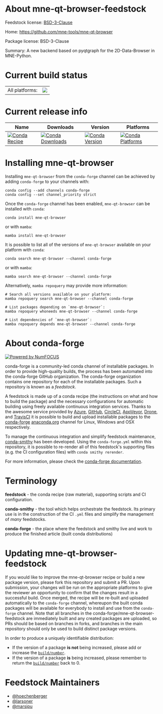 About mne-qt-browser-feedstock
==============================

Feedstock license: [BSD-3-Clause](https://github.com/conda-forge/mne-qt-browser-feedstock/blob/main/LICENSE.txt)

Home: https://github.com/mne-tools/mne-qt-browser

Package license: BSD-3-Clause

Summary: A new backend based on pyqtgraph for the 2D-Data-Browser in MNE-Python.

Current build status
====================


<table><tr><td>All platforms:</td>
    <td>
      <a href="https://dev.azure.com/conda-forge/feedstock-builds/_build/latest?definitionId=14395&branchName=main">
        <img src="https://dev.azure.com/conda-forge/feedstock-builds/_apis/build/status/mne-qt-browser-feedstock?branchName=main">
      </a>
    </td>
  </tr>
</table>

Current release info
====================

| Name | Downloads | Version | Platforms |
| --- | --- | --- | --- |
| [![Conda Recipe](https://img.shields.io/badge/recipe-mne--qt--browser-green.svg)](https://anaconda.org/conda-forge/mne-qt-browser) | [![Conda Downloads](https://img.shields.io/conda/dn/conda-forge/mne-qt-browser.svg)](https://anaconda.org/conda-forge/mne-qt-browser) | [![Conda Version](https://img.shields.io/conda/vn/conda-forge/mne-qt-browser.svg)](https://anaconda.org/conda-forge/mne-qt-browser) | [![Conda Platforms](https://img.shields.io/conda/pn/conda-forge/mne-qt-browser.svg)](https://anaconda.org/conda-forge/mne-qt-browser) |

Installing mne-qt-browser
=========================

Installing `mne-qt-browser` from the `conda-forge` channel can be achieved by adding `conda-forge` to your channels with:

```
conda config --add channels conda-forge
conda config --set channel_priority strict
```

Once the `conda-forge` channel has been enabled, `mne-qt-browser` can be installed with `conda`:

```
conda install mne-qt-browser
```

or with `mamba`:

```
mamba install mne-qt-browser
```

It is possible to list all of the versions of `mne-qt-browser` available on your platform with `conda`:

```
conda search mne-qt-browser --channel conda-forge
```

or with `mamba`:

```
mamba search mne-qt-browser --channel conda-forge
```

Alternatively, `mamba repoquery` may provide more information:

```
# Search all versions available on your platform:
mamba repoquery search mne-qt-browser --channel conda-forge

# List packages depending on `mne-qt-browser`:
mamba repoquery whoneeds mne-qt-browser --channel conda-forge

# List dependencies of `mne-qt-browser`:
mamba repoquery depends mne-qt-browser --channel conda-forge
```


About conda-forge
=================

[![Powered by
NumFOCUS](https://img.shields.io/badge/powered%20by-NumFOCUS-orange.svg?style=flat&colorA=E1523D&colorB=007D8A)](https://numfocus.org)

conda-forge is a community-led conda channel of installable packages.
In order to provide high-quality builds, the process has been automated into the
conda-forge GitHub organization. The conda-forge organization contains one repository
for each of the installable packages. Such a repository is known as a *feedstock*.

A feedstock is made up of a conda recipe (the instructions on what and how to build
the package) and the necessary configurations for automatic building using freely
available continuous integration services. Thanks to the awesome service provided by
[Azure](https://azure.microsoft.com/en-us/services/devops/), [GitHub](https://github.com/),
[CircleCI](https://circleci.com/), [AppVeyor](https://www.appveyor.com/),
[Drone](https://cloud.drone.io/welcome), and [TravisCI](https://travis-ci.com/)
it is possible to build and upload installable packages to the
[conda-forge](https://anaconda.org/conda-forge) [anaconda.org](https://anaconda.org/)
channel for Linux, Windows and OSX respectively.

To manage the continuous integration and simplify feedstock maintenance,
[conda-smithy](https://github.com/conda-forge/conda-smithy) has been developed.
Using the ``conda-forge.yml`` within this repository, it is possible to re-render all of
this feedstock's supporting files (e.g. the CI configuration files) with ``conda smithy rerender``.

For more information, please check the [conda-forge documentation](https://conda-forge.org/docs/).

Terminology
===========

**feedstock** - the conda recipe (raw material), supporting scripts and CI configuration.

**conda-smithy** - the tool which helps orchestrate the feedstock.
                   Its primary use is in the construction of the CI ``.yml`` files
                   and simplify the management of *many* feedstocks.

**conda-forge** - the place where the feedstock and smithy live and work to
                  produce the finished article (built conda distributions)


Updating mne-qt-browser-feedstock
=================================

If you would like to improve the mne-qt-browser recipe or build a new
package version, please fork this repository and submit a PR. Upon submission,
your changes will be run on the appropriate platforms to give the reviewer an
opportunity to confirm that the changes result in a successful build. Once
merged, the recipe will be re-built and uploaded automatically to the
`conda-forge` channel, whereupon the built conda packages will be available for
everybody to install and use from the `conda-forge` channel.
Note that all branches in the conda-forge/mne-qt-browser-feedstock are
immediately built and any created packages are uploaded, so PRs should be based
on branches in forks, and branches in the main repository should only be used to
build distinct package versions.

In order to produce a uniquely identifiable distribution:
 * If the version of a package **is not** being increased, please add or increase
   the [``build/number``](https://docs.conda.io/projects/conda-build/en/latest/resources/define-metadata.html#build-number-and-string).
 * If the version of a package **is** being increased, please remember to return
   the [``build/number``](https://docs.conda.io/projects/conda-build/en/latest/resources/define-metadata.html#build-number-and-string)
   back to 0.

Feedstock Maintainers
=====================

* [@hoechenberger](https://github.com/hoechenberger/)
* [@larsoner](https://github.com/larsoner/)
* [@marsipu](https://github.com/marsipu/)

